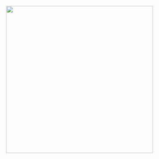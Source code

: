 
<kbd><img src="https://user-images.githubusercontent.com/59874288/99916616-75d95680-2d0b-11eb-9104-3f3c1bc9d237.gif" width="400" height="auto" margin="0 auto"></kbd>
